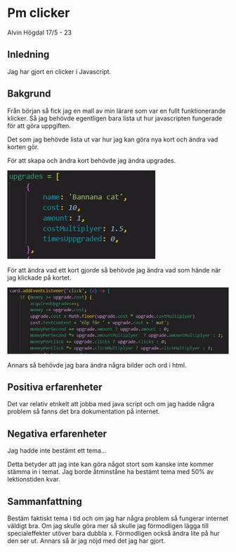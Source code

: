 # Pm clicker

Alvin Högdal 17/5 - 23

## Inledning

Jag har gjort en clicker i Javascript. 

## Bakgrund

Från början så fick jag en mall av min lärare som var en fullt funktionerande klicker. Så jag behövde egentligen bara lista ut hur javascripten fungerade för att göra uppgiften.

Det som jag behövde lista ut var hur jag kan göra nya kort och ändra vad korten gör.

För att skapa och ändra kort behövde jag ändra upgrades.

![screenshot1](/img/screenshot1.jpg)

För att ändra vad ett kort gjorde så behövde jag ändra vad som hände när jag klickade på kortet.

![screenshot2](/img/screenshot2.jpg)

Annars så behövde jag bara ändra några bilder och ord i html.

## Positiva erfarenheter

Det var relativ etnkelt att jobba med java script och om jag hadde några problem så fanns det bra dokumentation på internet.

## Negativa erfarenheter

Jag hadde inte bestämt ett tema...

Detta betyder att jag inte kan göra något stort som kanske inte kommer stämma in i temat. Jag borde åtminståne ha bestämt tema med 50% av lektionstiden kvar.

## Sammanfattning


Bestäm faktiskt tema i tid och om jag har några problem så fungerar internet väldigt bra. Om jag skulle göra mer så skulle jag förmodligen lägga till specialeffekter utöver bara dubbla x. Förmodligen också ändra lite på hur den ser ut. Annars så är jag nöjd med det jag har gjort.
